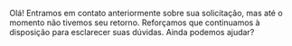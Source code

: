 Olá! 
Entramos em contato anteriormente sobre sua solicitação, mas até o momento não tivemos seu retorno. 
Reforçamos que continuamos à disposição para esclarecer suas dúvidas. Ainda podemos ajudar?
